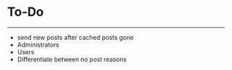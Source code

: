# To-Do
***
* send new posts after cached posts gone
* Administrators
* Users
* Differentiate between no post reasons